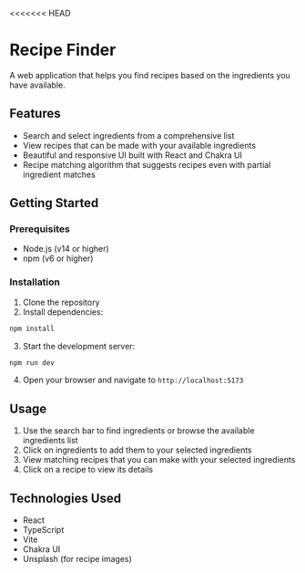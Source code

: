 <<<<<<< HEAD
# Recipe Finder

A web application that helps you find recipes based on the ingredients you have available.

## Features

- Search and select ingredients from a comprehensive list
- View recipes that can be made with your available ingredients
- Beautiful and responsive UI built with React and Chakra UI
- Recipe matching algorithm that suggests recipes even with partial ingredient matches

## Getting Started

### Prerequisites

- Node.js (v14 or higher)
- npm (v6 or higher)

### Installation

1. Clone the repository
2. Install dependencies:
```bash
npm install
```

3. Start the development server:
```bash
npm run dev
```

4. Open your browser and navigate to `http://localhost:5173`

## Usage

1. Use the search bar to find ingredients or browse the available ingredients list
2. Click on ingredients to add them to your selected ingredients
3. View matching recipes that you can make with your selected ingredients
4. Click on a recipe to view its details

## Technologies Used

- React
- TypeScript
- Vite
- Chakra UI
- Unsplash (for recipe images)
